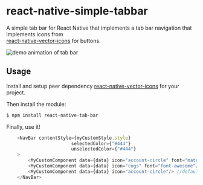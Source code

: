 # react-native-simple-tabbar
A simple tab bar for React Native that implements a tab bar navigation that implements icons from  
[react-native-vector-icons](https://github.com/oblador/react-native-vector-icons) for buttons.

![demo animation of tab bar](https://github.com/ajzozakiewicz/react-native-tab-bar/blob/master/images/tab_bar_demo2.gif)



## Usage

Install and setup peer dependency [react-native-vector-icons](https://github.com/oblador/react-native-vector-icons) for your project.  
  
Then install the module:

``` bash
$ npm install react-native-tab-bar
```

Finally, use it!  

``` javascript
    <NavBar contentStyle={myCustomStyle.style}
                        selectedColor={"#444"}
                        unselectedColor={"#444"}
    >
        <MyCustomComponent data={data} icon="account-circle" font="material"/>
        <MyCustomComponent data={data} icon="cogs" font="font-awesome"/>
        <MyCustomComponent data={data} icon="account-circle"/> //defaults to material
    </NavBar>
```

